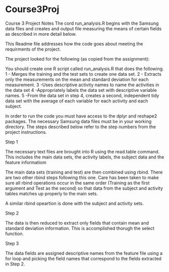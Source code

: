 # Course3Proj
Course 3 Project Notes
The cord run_analysis.R begins with the Samsung data files and creates and output file measuring the means of certain fields
as described in more detail below.

This Readme file addresses how the code goes about meeting the requirments of the project.

The project looked for the following (as copied from the assignment):

You should create one R script called run_analysis.R that does the following. 
1 - Merges the training and the test sets to create one data set.
2 - Extracts only the measurements on the mean and standard deviation for each measurement. 
3 -Uses descriptive activity names to name the activities in the data set
4 -Appropriately labels the data set with descriptive variable names. 
5 -From the data set in step 4, creates a second, independent tidy data set with the average of each variable for each activity and each subject.

In order to run the code you must have access to the dplyr and reshape2 packages. The necessary Samsung data files must be in
your working directory. The steps described below refer to the step numbers from the project instructions.

Step 1

The necessary text files are brought into R using the read.table command. This includes the main data sets, the activity
labels, the subject data and the feature informatiom

The main data sets (training and test) are then combined using rbind. There are two other rbind steps following this one. 
Care has been taken to make sure all rbind operations occur in the same order (Training as the first argument and Test as the
second) so that data from the subject and activity tables matches up properly to the main sets.

A similar rbind opeartion is done with the subject and activity sets.

Step 2

The data is then reduced to extract only fields that contain mean and standard deviation information. This is accomplished 
thorugh the select function.

Step 3

The data fields are assigned descriptive names from the feature file using a for loop and picking the field names that 
correspond to the fields extracted in Step 2.




